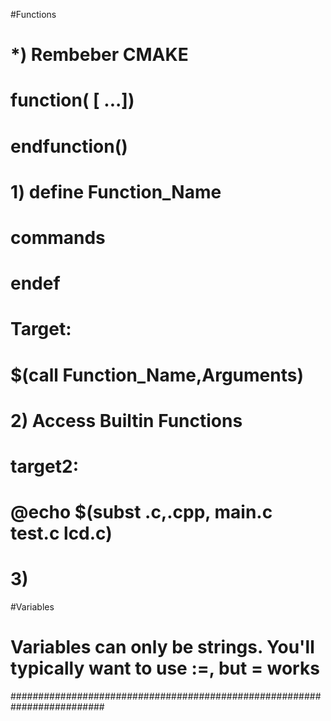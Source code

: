 #Functions
#
# *) Rembeber CMAKE 
# 	function(<name> [<arg1> ...])
#   	<commands>
# 	endfunction()
#
#
# 1) define Function_Name
#      commands
#  endef
#
# Target:
# 	$(call Function_Name,Arguments)

# 2) Access Builtin Functions 
# 	target2:
#		@echo $(subst .c,.cpp, main.c test.c lcd.c)

# 3)
#Variables
# Variables can only be strings. You'll typically want to use :=, but = works
#########################################################################